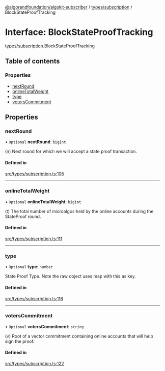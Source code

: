 [@algorandfoundation/algokit-subscriber](../README.md) / [types/subscription](../modules/types_subscription.md) / BlockStateProofTracking

# Interface: BlockStateProofTracking

[types/subscription](../modules/types_subscription.md).BlockStateProofTracking

## Table of contents

### Properties

- [nextRound](types_subscription.BlockStateProofTracking.md#nextround)
- [onlineTotalWeight](types_subscription.BlockStateProofTracking.md#onlinetotalweight)
- [type](types_subscription.BlockStateProofTracking.md#type)
- [votersCommitment](types_subscription.BlockStateProofTracking.md#voterscommitment)

## Properties

### nextRound

• `Optional` **nextRound**: `bigint`

(n) Next round for which we will accept a state proof transaction.

#### Defined in

[src/types/subscription.ts:105](https://github.com/algorandfoundation/algokit-subscriber-ts/blob/main/src/types/subscription.ts#L105)

---

### onlineTotalWeight

• `Optional` **onlineTotalWeight**: `bigint`

(t) The total number of microalgos held by the online accounts during the
StateProof round.

#### Defined in

[src/types/subscription.ts:111](https://github.com/algorandfoundation/algokit-subscriber-ts/blob/main/src/types/subscription.ts#L111)

---

### type

• `Optional` **type**: `number`

State Proof Type. Note the raw object uses map with this as key.

#### Defined in

[src/types/subscription.ts:116](https://github.com/algorandfoundation/algokit-subscriber-ts/blob/main/src/types/subscription.ts#L116)

---

### votersCommitment

• `Optional` **votersCommitment**: `string`

(v) Root of a vector commitment containing online accounts that will help sign
the proof.

#### Defined in

[src/types/subscription.ts:122](https://github.com/algorandfoundation/algokit-subscriber-ts/blob/main/src/types/subscription.ts#L122)
